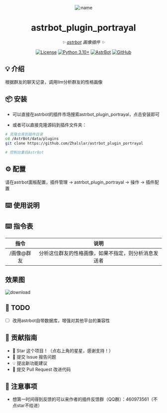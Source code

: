 
<div align="center">

![:name](https://count.getloli.com/@astrbot_plugin_portrayal?name=astrbot_plugin_portrayal&theme=minecraft&padding=6&offset=0&align=top&scale=1&pixelated=1&darkmode=auto)

# astrbot_plugin_portrayal

_✨ [astrbot](https://github.com/AstrBotDevs/AstrBot) 画像插件 ✨_  

[![License](https://img.shields.io/badge/License-MIT-green.svg)](https://opensource.org/licenses/MIT)
[![Python 3.10+](https://img.shields.io/badge/Python-3.10%2B-blue.svg)](https://www.python.org/)
[![AstrBot](https://img.shields.io/badge/AstrBot-3.4%2B-orange.svg)](https://github.com/Soulter/AstrBot)
[![GitHub](https://img.shields.io/badge/作者-Zhalslar-blue)](https://github.com/Zhalslar)

</div>

## 💡 介绍

根据群友的聊天记录，调用llm分析群友的性格画像

## 📦 安装

- 可以直接在astrbot的插件市场搜索astrbot_plugin_portrayal，点击安装即可  

- 或者可以直接克隆源码到插件文件夹：

```bash
# 克隆仓库到插件目录
cd /AstrBot/data/plugins
git clone https://github.com/Zhalslar/astrbot_plugin_portrayal

# 控制台重启AstrBot
```

## ⚙️ 配置

请在astrbot面板配置，插件管理 -> astrbot_plugin_portrayal -> 操作 -> 插件配置

## ⌨️ 使用说明

## ⌨️ 指令表

|     指令      |                    说明                    |
|:-------------:|:-----------------------------------------------:|
| /画像@群友       | 分析这位群友的性格画像，如果不指定，则分析消息发送者 |

## 效果图

![download](https://github.com/user-attachments/assets/988e7cc1-92d1-48c9-8d95-cf83e802bfc9)

## 🤝 TODO

- [ ] 改用astrbot自带数据库，增强对其他平台的兼容性

## 👥 贡献指南

- 🌟 Star 这个项目！（点右上角的星星，感谢支持！）
- 🐛 提交 Issue 报告问题
- 💡 提出新功能建议
- 🔧 提交 Pull Request 改进代码

## 📌 注意事项

- 想第一时间得到反馈的可以来作者的插件反馈群（QQ群）：460973561（不点star不给进）
